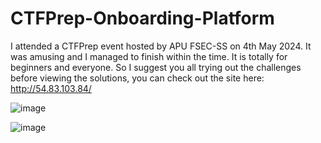 # CTFPrep-Onboarding-Platform

I attended a CTFPrep event hosted by APU FSEC-SS on 4th May 2024. It was amusing and I managed to finish within the time.
It is totally for beginners and everyone. So I suggest you all trying out the challenges before viewing the solutions, you can check out the site here: http://54.83.103.84/

![image](https://github.com/TheDaniel3131/CTFPrep-Onboarding-Platform/assets/71692327/d3b50306-88bd-4cee-96aa-f78ff41bdaa8)

![image](https://github.com/TheDaniel3131/CTFPrep-Onboarding-Platform/assets/71692327/3a8b02cd-6d9e-433e-b93b-cb7723d21655)



